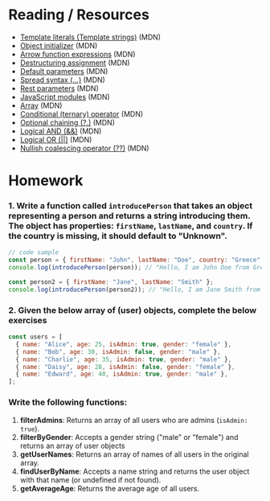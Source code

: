 # Reading / Resources

- [Template literals (Template strings)](https://developer.mozilla.org/en-US/docs/Web/JavaScript/Reference/Template_literals) (MDN)
- [Object initializer](https://developer.mozilla.org/en-US/docs/Web/JavaScript/Reference/Operators/Object_initializer) (MDN)
- [Arrow function expressions](https://developer.mozilla.org/en-US/docs/Web/JavaScript/Reference/Functions/Arrow_functions) (MDN)
- [Destructuring assignment](https://developer.mozilla.org/en-US/docs/Web/JavaScript/Reference/Operators/Destructuring_assignment) (MDN)
- [Default parameters](https://developer.mozilla.org/en-US/docs/Web/JavaScript/Reference/Functions/Default_parameters) (MDN)
- [Spread syntax (...)](https://developer.mozilla.org/en-US/docs/Web/JavaScript/Reference/Operators/Spread_syntax) (MDN)
- [Rest parameters](https://developer.mozilla.org/en-US/docs/Web/JavaScript/Reference/Functions/rest_parameters) (MDN)
- [JavaScript modules](https://developer.mozilla.org/en-US/docs/Web/JavaScript/Guide/Modules) (MDN)
- [Array](https://developer.mozilla.org/en-US/docs/Web/JavaScript/Reference/Global_Objects/Array) (MDN)
- [Conditional (ternary) operator](https://developer.mozilla.org/en-US/docs/Web/JavaScript/Reference/Operators/Conditional_operator) (MDN)
- [Optional chaining (?.)](https://developer.mozilla.org/en-US/docs/Web/JavaScript/Reference/Operators/Optional_chaining) (MDN)
- [Logical AND (&&)](https://developer.mozilla.org/en-US/docs/Web/JavaScript/Reference/Operators/Logical_AND) (MDN)
- [Logical OR (||)](https://developer.mozilla.org/en-US/docs/Web/JavaScript/Reference/Operators/Logical_OR) (MDN)
- [Nullish coalescing operator (??)](https://developer.mozilla.org/en-US/docs/Web/JavaScript/Reference/Operators/Nullish_coalescing) (MDN)

# Homework

### 1. Write a function called `introducePerson` that takes an object representing a person and returns a string introducing them. The object has properties: `firstName`, `lastName`, and `country`. If the country is missing, it should default to "Unknown".

```js
// code sample
const person = { firstName: "John", lastName: "Doe", country: "Greece" };
console.log(introducePerson(person)); // "Hello, I am John Doe from Greece."

const person2 = { firstName: "Jane", lastName: "Smith" };
console.log(introducePerson(person2)); // "Hello, I am Jane Smith from Unknown."
```

### 2. Given the below array of (user) objects, complete the below exercises

```js
const users = [
  { name: "Alice", age: 25, isAdmin: true, gender: "female" },
  { name: "Bob", age: 30, isAdmin: false, gender: "male" },
  { name: "Charlie", age: 35, isAdmin: true, gender: "male" },
  { name: "Daisy", age: 28, isAdmin: false, gender: "female" },
  { name: "Edward", age: 40, isAdmin: true, gender: "male" },
];
```

### Write the following functions:

1. **filterAdmins**: Returns an array of all users who are admins (`isAdmin: true`).
2. **filterByGender**: Accepts a gender string ("male" or "female") and returns an array of user objects
3. **getUserNames**: Returns an array of names of all users in the original array.
4. **findUserByName**: Accepts a name string and returns the user object with that name (or undefined if not found).
5. **getAverageAge**: Returns the average age of all users.
